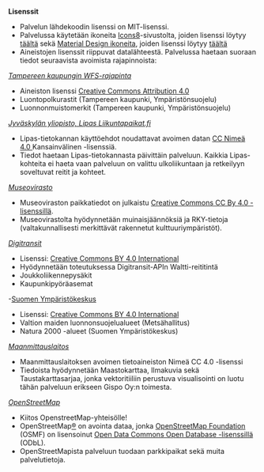 **Lisenssit**

- Palvelun lähdekoodin lisenssi on MIT-lisenssi.
- Palvelussa käytetään ikoneita [Icons8](https://icons8.com/)-sivustolta, joiden lisenssi löytyy [täältä](https://intercom.help/icons8-7fb7577e8170/en/articles/5534926-universal-multimedia-licensing-agreement-for-icons8) sekä [Material Design ikoneita](https://materialdesignicons.com/), joiden lisenssi löytyy [täältä ](https://www.apache.org/licenses/LICENSE-2.0.html)
- Aineistojen lisenssit riippuvat datalähteestä. Palvelussa haetaan suoraan tiedot seuraavista avoimista rajapinnoista:

[_Tampereen kaupungin WFS-rajapinta_](https://geodata.tampere.fi/geoserver/web/)

- Aineiston lisenssi [Creative Commons Attribution 4.0](https://creativecommons.org/licenses/by/4.0/)
- Luontopolkurastit (Tampereen kaupunki, Ympäristönsuojelu)
- Luonnonmuistomerkit (Tampereen kaupunki, Ympäristönsuojelu)

_[Jyväskylän yliopisto, Lipas Liikuntapaikat.fi](https://www.lipas.fi/etusivu)_

- Lipas-tietokannan käyttöehdot noudattavat avoimen datan [CC Nimeä 4.0 ](https://creativecommons.org/licenses/by/4.0/deed.fi)Kansainvälinen -lisenssiä.
- Tiedot haetaan Lipas-tietokannasta päivittäin palveluun. Kaikkia Lipas-kohteita ei haeta vaan palveluun on valittu ulkoliikuntaan ja retkeilyyn soveltuvat reitit ja kohteet.

_[Museovirasto](https://www.museovirasto.fi/fi/palvelut-ja-ohjeet/tietojarjestelmat/kulttuuriympariston-tietojarjestelmat/kulttuuriympaeristoen-paikkatietoaineistot)_

- Museoviraston paikkatiedot on julkaistu [Creative Commons CC By 4.0 -lisenssillä](https://creativecommons.fi/lisenssit/).
- Museovirastolta hyödynnetään muinaisjäännöksiä ja RKY-tietoja (valtakunnallisesti merkittävät rakennetut kulttuuriympäristöt).

_[Digitransit](https://digitransit.fi/en/developers/apis/)_

- Lisenssi: [Creative Commons BY 4.0 International](https://creativecommons.org/licenses/by/4.0/)
- Hyödynnetään toteutuksessa Digitransit-APIn Waltti-reititintä
- Joukkoliikennepysäkit
- Kaupunkipyöräasemat

-[Suomen Ympäristökeskus](https://www.syke.fi/avointieto)

- Lisenssi: [Creative Commons BY 4.0 International](https://creativecommons.org/licenses/by/4.0/)
- Valtion maiden luonnonsuojelualueet (Metsähallitus)
- Natura 2000 -alueet (Suomen Ympäristökeskus)

_[Maanmittauslaitos](https://www.maanmittauslaitos.fi/tietoa-maanmittauslaitoksesta/teemat/tutustu-rajapintapalveluiden-kayttoon/rajapintojen-kautta)_

- Maanmittauslaitoksen avoimen tietoaineiston Nimeä CC 4.0 -lisenssi
- Tiedoista hyödynnetään Maastokarttaa, Ilmakuvia sekä Taustakarttasarjaa, jonka vektoritiiliin perustuva visualisointi on luotu tähän palveluun erikseen Gispo Oy:n toimesta.

_[OpenStreetMap](https://www.openstreetmap.org/)_

- Kiitos OpenstreetMap-yhteisölle!
- OpenStreetMap[®](https://www.openstreetmap.org/copyright#trademarks) on avointa dataa, jonka [OpenStreetMap Foundation](https://osmfoundation.org/) (OSMF) on lisensoinut [Open Data Commons Open Database -lisenssillä](https://opendatacommons.org/licenses/odbl/) (ODbL).
- OpenStreetMapista palveluun tuodaan parkkipaikat sekä muita palvelutietoja.
